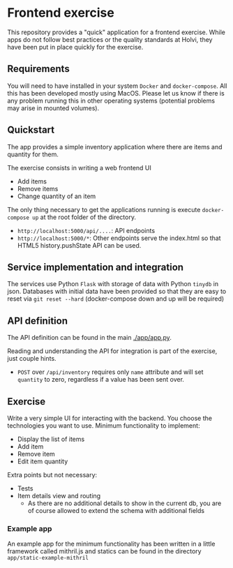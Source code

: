 # Frontend exercise

This repository provides a "quick" application for a frontend exercise.
While apps do not follow best practices or the quality standards at
Holvi, they have been put in place quickly for the exercise.

## Requirements

You will need to have installed in your system `Docker` and `docker-compose`.
All this has been developed mostly using MacOS. Please let us know if there is
any problem running this in other operating systems (potential problems may
arise in mounted volumes).

## Quickstart

The app provides a simple inventory application where there are items and
quantity for them.

The exercise consists in writing a web frontend UI

 * Add items
 * Remove items
 * Change quantity of an item

The only thing necessary to get the applications running is execute
`docker-compose up` at the root folder of the directory.

* `http://localhost:5000/api/....`: API endpoints
* `http://localhost:5000/*`: Other endpoints serve the index.html so that HTML5
  history.pushState API can be used.


## Service implementation and integration

The services use Python `Flask` with storage of data with Python `tinydb` in json.
Databases with initial data have been provided so that they are easy to reset
via `git reset --hard` (docker-compose down and up will be required)

## API definition

The API definition can be found in the main [./app/app.py](app/app.py).

Reading and understanding the API for integration is part of the exercise, just
couple hints.

* `POST` over `/api/inventory` requires only `name` attribute and will set
`quantity` to zero, regardless if a value has been sent over.

## Exercise

Write a very simple UI for interacting with the backend. You choose the
technologies you want to use. Minimum functionality to implement:

* Display the list of items
* Add item
* Remove item
* Edit item quantity

Extra points but not necessary:

* Tests
* Item details view and routing
  * As there are no additional details to show in the current db, you are of course allowed to extend the schema with additional fields

### Example app

An example app for the minimum functionality has been written in a little
framework called mithril.js and statics can be found in the directory
`app/static-example-mithril`